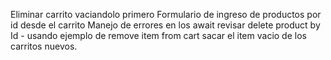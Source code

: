 Eliminar carrito vaciandolo primero
Formulario de ingreso de productos por id desde el carrito
Manejo de errores en los await
revisar delete product by Id - usando ejemplo de remove item from cart
sacar el item vacio de los carritos nuevos.


